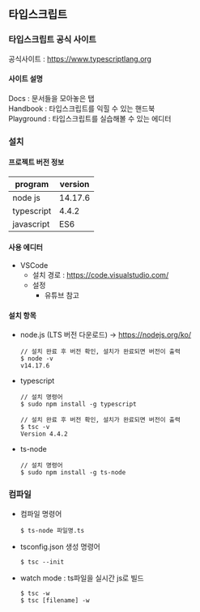 ## 타입스크립트

### 타입스크립트 공식 사이트

공식사이트 : https://www.typescriptlang.org

#### 사이트 설명

Docs : 문서들을 모아놓은 탭  
Handbook : 타입스크립트를 익힐 수 있는 핸드북  
Playground : 타입스크립트를 실습해볼 수 있는 에디터

### 설치

#### 프로젝트 버전 정보

| program    | version |
| ---------- | ------- |
| node js    | 14.17.6 |
| typescript | 4.4.2   |
| javascript | ES6     |

#### 사용 에디터

- VSCode
  - 설치 경로 : https://code.visualstudio.com/
  - 설정
    - 유튜브 참고

#### 설치 항목

- node.js (LTS 버전 다운로드) -> https://nodejs.org/ko/

  ```
  // 설치 완료 후 버전 확인, 설치가 완료되면 버전이 출력
  $ node -v
  v14.17.6
  ```

- typescript

  ```
  // 설치 명령어
  $ sudo npm install -g typescript

  // 설치 완료 후 버전 확인, 설치가 완료되면 버전이 출력
  $ tsc -v
  Version 4.4.2
  ```

- ts-node

  ```
  // 설치 명령어
  $ sudo npm install -g ts-node
  ```

### 컴파일

- 컴파일 명령어

  ```
  $ ts-node 파일명.ts
  ```

- tsconfig.json 생성 명령어

  ```
  $ tsc --init
  ```

- watch mode : ts파일을 실시간 js로 빌드
  ```
  $ tsc -w
  $ tsc [filename] -w
  ```
